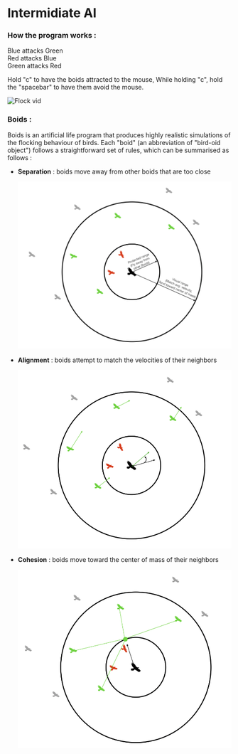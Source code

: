 # Intermidiate AI

### How the program works : 

Blue attacks Green
<br>
Red attacks Blue
<br>
Green attacks Red

Hold "c" to have the boids attracted to the mouse,
While holding "c", hold the "spacebar" to have them avoid the mouse.

![](https://github.com/Loris-Moreau/Raylib-Project/blob/Intermidiate-AI/Images/Boids_Sim_10-01-2024.gif "Flock vid")

### Boids : 

Boids is an artificial life program that produces highly realistic simulations of the flocking behaviour of birds. 
Each "boid" (an abbreviation of "bird-oid object") follows a straightforward set of rules, which can be summarised as follows :

- **Separation** : boids move away from other boids that are too close

  ![Flock](https://github.com/Loris-Moreau/Raylib-Project/blob/Intermidiate-AI/Images/flock.png "Flock Principle")

  
- **Alignment** : boids attempt to match the velocities of their neighbors

  ![Alignement](https://github.com/Loris-Moreau/Raylib-Project/blob/Intermidiate-AI/Images/alignment.png "Alignement")

  
- **Cohesion** : boids move toward the center of mass of their neighbors

  ![Cohesion](https://github.com/Loris-Moreau/Raylib-Project/blob/Intermidiate-AI/Images/cohesion.png "Cohesion")

